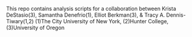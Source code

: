 This repo contains analysis scripts for a collaboration between Krista DeStasio(3), Samantha Denefrio(1), Elliot Berkman(3), & Tracy A. Dennis-Tiwary(1,2) 
(1)The City University of New York, (2)Hunter College, (3)University of Oregon

